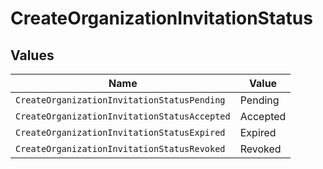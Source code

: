 # CreateOrganizationInvitationStatus


## Values

| Name                                         | Value                                        |
| -------------------------------------------- | -------------------------------------------- |
| `CreateOrganizationInvitationStatusPending`  | Pending                                      |
| `CreateOrganizationInvitationStatusAccepted` | Accepted                                     |
| `CreateOrganizationInvitationStatusExpired`  | Expired                                      |
| `CreateOrganizationInvitationStatusRevoked`  | Revoked                                      |